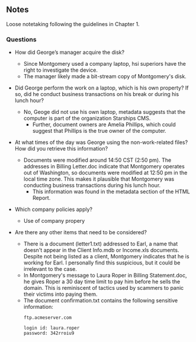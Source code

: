 ## Notes
Loose notetaking following the guidelines in Chapter 1.
### Questions
- How did George’s manager acquire the disk?
  - Since Montgomery used a company laptop, hsi superiors have the right to investigate the device.
  - The manager likely made a bit-stream copy of Montgomery's disk.

- Did George perform the work on a laptop, which is his own property? If so, did he conduct business transactions on his break or during his lunch hour?
  - No, Geoge did not use his own laptop, metadata suggests that the computer is part of the organization Starships CMS.
    - Further, document owners are Amelia Phillips, which could suggest that Phillips is the true owner of the computer.

- At what times of the day was George using the non-work-related files? How did you retrieve this information?
  - Documents were modified around 14:50 CST (2:50 pm). The addresses in Billing Letter.doc indicate that Montgomery operates out of Washington, so documents were modified at 12:50 pm in the local time zone. This makes it plausible that Montgomery was conducting business transactions during his lunch hour.
    - This information was found in the metadata section of the HTML Report.

- Which company policies apply?
  - Use of company propery

- Are there any other items that need to be considered?
  - There is a document (letter1.txt) addressed to Earl, a name that doesn't appear in the Client Info.mdb or Income.xls documents. Despite not being listed as a client, Montgomery indicates that he is working for Earl. I personally find this suspicious, but it could be irrelevant to the case.
  - In Montgomery's message to Laura Roper in Billing Statement.doc, he gives Roper a 30 day time limit to pay him before he sells the domain. This is reminiscent of tactics used by scammers to panic their victims into paying them.
  - The document confirmation.txt contains the following sensitive information:
    ```
    ftp.acmeserver.com

    login id: laura.roper
    password: 342rroiu9
    ```
